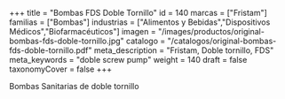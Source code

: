 +++
title = "Bombas FDS Doble Tornillo"
id = 140
marcas = ["Fristam"]
familias = ["Bombas"]
industrias = ["Alimentos y Bebidas","Dispositivos Médicos","Biofarmacéuticos"]
imagen = "/images/productos/original-bombas-fds-doble-tornillo.jpg"
catalogo = "/catalogos/original-bombas-fds-doble-tornillo.pdf"
meta_description = "Fristam, Doble tornillo, FDS"
meta_keywords = "doble screw pump"
weight = 140
draft = false
taxonomyCover = false
+++
<p>Bombas Sanitarias de doble tornillo</p>